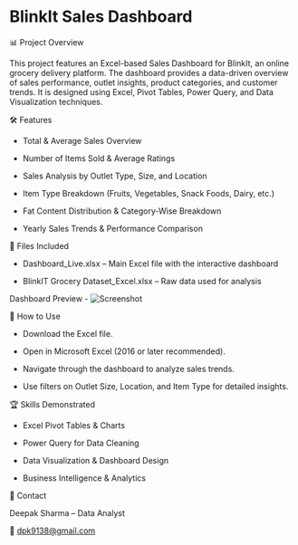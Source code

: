 # BlinkIt Sales Dashboard

📊 Project Overview

This project features an Excel-based Sales Dashboard for BlinkIt, an online grocery delivery platform. The dashboard provides a data-driven overview of sales performance, outlet insights, product categories, and customer trends. It is designed using Excel, Pivot Tables, Power Query, and Data Visualization techniques.

🛠️ Features

- Total & Average Sales Overview

- Number of Items Sold & Average Ratings

- Sales Analysis by Outlet Type, Size, and Location

- Item Type Breakdown (Fruits, Vegetables, Snack Foods, Dairy, etc.)

- Fat Content Distribution & Category-Wise Breakdown

- Yearly Sales Trends & Performance Comparison

📂 Files Included

- Dashboard_Live.xlsx – Main Excel file with the interactive dashboard

- BlinkIT Grocery Dataset_Excel.xlsx – Raw data used for analysis

Dashboard Preview -
![Screenshot](https://github.com/user-attachments/assets/002599fc-3d8d-4064-b212-528a07fab37e)


🚀 How to Use

- Download the Excel file.

- Open in Microsoft Excel (2016 or later recommended).

- Navigate through the dashboard to analyze sales trends.

- Use filters on Outlet Size, Location, and Item Type for detailed insights.

🏆 Skills Demonstrated

- Excel Pivot Tables & Charts

- Power Query for Data Cleaning

- Data Visualization & Dashboard Design

- Business Intelligence & Analytics

📧 Contact

Deepak Sharma – Data Analyst

📩 dpk9138@gmail.com
